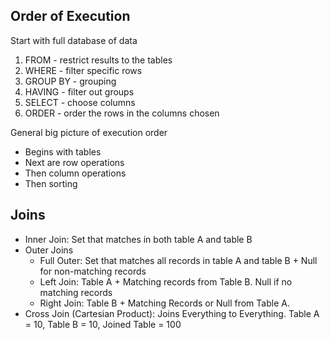 
## Order of Execution

Start with full database of data

1. FROM - restrict results to the tables
2. WHERE - filter specific rows
3. GROUP BY - grouping
4. HAVING - filter out groups
5. SELECT - choose columns
6. ORDER - order the rows in the columns chosen

General big picture of execution order
- Begins with tables
- Next are row operations
- Then column operations
- Then sorting


## Joins
- Inner Join: Set that matches in both table A and table B
- Outer Joins
  - Full Outer: Set that matches all records in table A and table B + Null for non-matching records
  - Left Join: Table A + Matching records from Table B. Null if no matching records
  - Right Join: Table B + Matching Records or Null from Table A.
- Cross Join (Cartesian Product): Joins Everything to Everything. Table A = 10, Table B = 10, Joined Table = 100 
